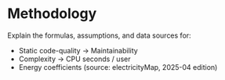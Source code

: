 # Methodology

Explain the formulas, assumptions, and data sources for:
* Static code-quality → Maintainability
* Complexity → CPU seconds / user
* Energy coefficients (source: electricityMap, 2025-04 edition)
